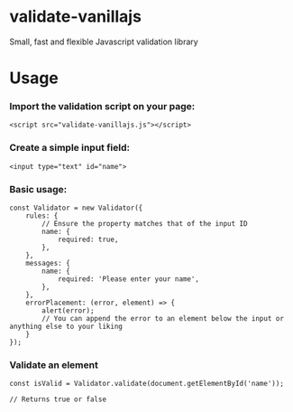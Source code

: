 # validate-vanillajs

Small, fast and flexible Javascript validation library

# Usage

### Import the validation script on your page:
```
<script src="validate-vanillajs.js"></script>
```

### Create a simple input field:
```
<input type="text" id="name">
```

### Basic usage:
```
const Validator = new Validator({
	rules: {
		// Ensure the property matches that of the input ID
		name: {
			required: true,
		},
	},
	messages: {
		name: {
			required: 'Please enter your name',
		},
	},
	errorPlacement: (error, element) => {
		alert(error);
		// You can append the error to an element below the input or anything else to your liking
	}
});
```

### Validate an element
```
const isValid = Validator.validate(document.getElementById('name'));

// Returns true or false
```
